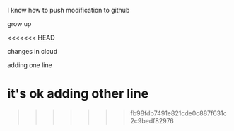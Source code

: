 
I know how to push modification to github


grow up 

<<<<<<< HEAD

changes in cloud


adding one line

it's ok adding other line
=======
>>>>>>> fb98fdb7491e821cde0c887f631c2c9bedf82976
